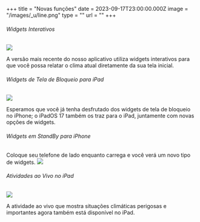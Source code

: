 +++
title = "Novas funções"
date = 2023-09-17T23:00:00.000Z
image = "/images/_u/line.png"
type = ""
url = ""
+++

###### Widgets Interativos

![](/images/_u/i_w2.jpeg)

A versão mais recente do nosso aplicativo utiliza widgets interativos para que você possa relatar o clima atual diretamente da sua tela inicial.

###### Widgets de Tela de Bloqueio para iPad

![](/images/_u/ipad_rect2.jpg)

Esperamos que você já tenha desfrutado dos widgets de tela de bloqueio no iPhone; o iPadOS 17 também os traz para o iPad, juntamente com novas opções de widgets.

###### Widgets em StandBy para iPhone

Coloque seu telefone de lado enquanto carrega e você verá um novo tipo de widgets.
![](/images/_u/standby.png)

###### Atividades ao Vivo no iPad

![](/images/_u/la.jpg)

A atividade ao vivo que mostra situações climáticas perigosas e importantes agora também está disponível no iPad.

